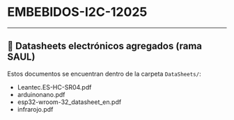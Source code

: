 # EMBEBIDOS-I2C-12025
---

## 📂 Datasheets electrónicos agregados (rama SAUL)

Estos documentos se encuentran dentro de la carpeta `DataSheets/`:

- Leantec.ES-HC-SR04.pdf
- arduinonano.pdf
- esp32-wroom-32_datasheet_en.pdf
- infrarojo.pdf

